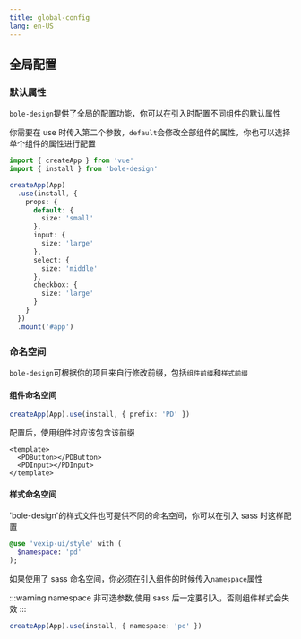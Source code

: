 ```yaml
---
title: global-config
lang: en-US
---
```


## 全局配置

### 默认属性

`bole-design`提供了全局的配置功能，你可以在引入时配置不同组件的默认属性

你需要在 use 时传入第二个参数，`default`会修改全部组件的属性，你也可以选择单个组件的属性进行配置

```ts
import { createApp } from 'vue'
import { install } from 'bole-design'

createApp(App)
  .use(install, {
    props: {
      default: {
        size: 'small'
      },
      input: {
        size: 'large'
      },
      select: {
        size: 'middle'
      },
      checkbox: {
        size: 'large'
      }
    }
  })
  .mount('#app')

```

### 命名空间

`bole-design`可根据你的项目来自行修改前缀，包括`组件前缀`和`样式前缀`

#### 组件命名空间

```ts
createApp(App).use(install, { prefix: 'PD' })
```

配置后，使用组件时应该包含该前缀

```vue
<template>
  <PDButton></PDButton>
  <PDInput></PDInput>
</template>
```

#### 样式命名空间

'bole-design'的样式文件也可提供不同的命名空间，你可以在引入 sass 时这样配置

```sass
@use 'vexip-ui/style' with (
  $namespace: 'pd'
);

```

如果使用了 sass 命名空间，你必须在引入组件的时候传入`namespace`属性

:::warning
namespace 非可选参数,使用 sass 后一定要引入，否则组件样式会失效
:::

```ts
createApp(App).use(install, { namespace: 'pd' })
```
